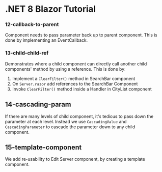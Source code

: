 # .NET 8 Blazor Tutorial

### 12-callback-to-parent

Component needs to pass parameter back up to parent component.
This is done by implementing an EventCallback.

### 13-child-child-ref

Demonstrates where a child component can directly call another child components' method by using a reference.
This is done by:

1. Implement a `ClearFilter()` method in SearchBar component
2. On `Server.razor` add references to the SearchBar Component
3. Invoke `ClearFilter()` method inside a Handler in CityList component

## 14-cascading-param

If there are many levels of child component, it's tedious to pass down the parameter at each level.
Instead we use `CascadingValue` and `CascadingParameter` to cascade the parameter down to any child component.

## 15-template-component

We add re-usability to Edit Server component, by creating a template component.
